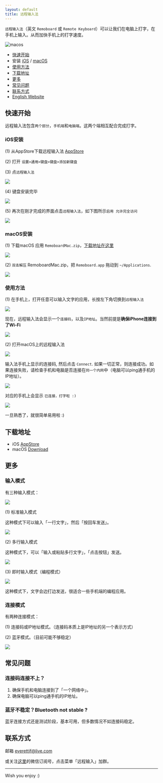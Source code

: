 ```yaml
---
layout: default
title: 远程输入法
---
```


`远程输入法`（英文 `Remoboard` 或 `Remote Keyboard`）可以让我们在电脑上打字，在手机上输入。从而加快手机上的打字速度。

![macos](/media/macos.png)


- [快速开始](#快速开始)
- 安装 [iOS](#ios安装) / [macOS](#macos安装)
- [使用方法](#使用方法)
- [下载地址](#下载地址)
- [更多](#更多)
- [常见问题](#常见问题)
- [联系方式](#联系方式)
- [English Website](/)


## 快速开始

远程输入法包含`两个部分`，`手机端`和`电脑端`。这两个端相互配合完成打字。

### iOS安装

(1) 从AppStore下载远程输入法 [AppStore](#)

(2) 打开 `设置>通用>键盘>键盘>添加新键盘`

(3) 点`远程输入法`


![](/media/15672685650329.jpg)

(4) 键盘安装完毕

![](/media/15672686102140.jpg)

(5) 再次在刚才完成的界面点击`远程输入法`，如下图所示`启用 允许完全访问`


![](/media/15672686273272.jpg)





### macOS安装

(1) 下载macOS 应用 `RemoboardMac.zip`，[下载地址在这里](https://github.com/remoboard/remoboard.github.io/releases)

![](/media/15664933426375.jpg)


(2) `双击解压` RemoboardMac.zip，把 `Remoboard.app` 拖动到 `~/Applications`.

![](/media/15664933888645.jpg)


### 使用方法

(1) 在手机上，打开任意可以输入文字的应用，长按左下角切换到`远程输入法`

![](/media/15672686555396.jpg)


现在，远程输入法会显示一个`连接码`，以及`IP地址`。当然前提是**确保iPhone连接到了Wi-Fi**

![](/media/15672686708979.jpg)



(2) 打开macOS上的远程输入法

![](/media/15664935874846.jpg)


输入法手机上显示的连接码, 然后点击 `Connect`. 如果一切正常，则连接成功。如果连接失败，请检查手机和电脑是否连接在`同一个内网`中（电脑可以ping通手机的IP地址）。

![](/media/15664949917624.jpg)

对应的手机上会显示 `已连接，打字啦 :)`

![](/media/15672686865059.jpg)

一旦熟悉了，就很简单易用啦 :)

## 下载地址

- iOS [AppStore](#)
- macOS [Download](https://github.com/remoboard/remoboard.github.io/releases)

## 更多

### 输入模式

有三种输入模式：

![](/media/15673533973864.jpg)

(1) 标准输入模式

这种模式下可以输入「一行文字」，然后「按回车发送」。

![](/media/15673534147742.jpg)



(2) 多行输入模式

这种模式下，可以「输入或粘贴多行文字」，「点击按钮」发送。

![](/media/15673534464766.jpg)


(3) 即时输入模式（编程模式）


![](/media/15673534599305.jpg)

这种模式下，文字会边打边发送，很适合一些手机端的编程应用。

### 连接模式

有两种连接模式：

(1) 连接码或IP地址模式。（连接码本质上是IP地址的另一个表示方式）

(2) 蓝牙模式。（目前可能不够稳定）

![](/media/15673534850484.jpg)



## 常见问题

### 连接码连接不上？

1. 确保手机和电脑连接到了「一个网络中」。
2. 确保电脑可以ping通手机的IP地址。


### 蓝牙不稳定？Bluetooth not stable ?

蓝牙连接方式还是测试阶段，基本可用，但多数情况不如连接码稳定。

## 联系方式

邮箱 everettjf@live.com

或关注[这里](https://everettjf.github.io/bukuzao/)的微信订阅号，点击菜单「远程输入」加群。

---

Wish you enjoy :)



